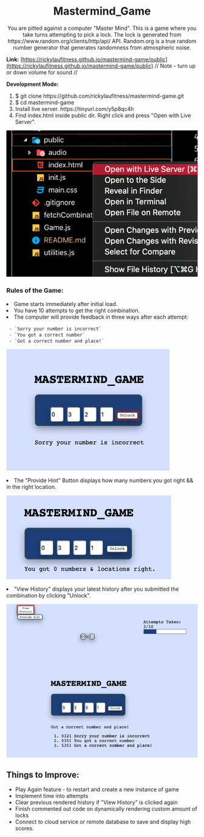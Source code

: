 <h1 align="center">Mastermind_Game</h1>

<p align="center">
You are pitted against a computer "Master Mind". This is a game where you take turns attempting to
pick a lock. The lock is generated from https://www.random.org/clients/http/api/ API. Random.org is
a true random number generator that generates randomness from atmospheric noise.
</p>

**Link:** [https://rickylaufitness.github.io/mastermind-game/public](https://rickylaufitness.github.io/mastermind-game/public) // Note - turn up or down volume for sound //

**Development Mode:**

<ol>
     <li>$ git clone https://github.com/rickylaufitness/mastermind-game.git</li>
     <li>$ cd mastermind-game</li>
     <li>Install live server. https://tinyurl.com/y5p8qc4h</li>
     <li>Find index.html inside public dir. Right click and press "Open with Live Server".</li>
</ol>

![open live](./public/images/open-live.png)

<h3>Rules of the Game:</h3>
<li>Game starts immediately after initial load.</li>
<li>You have 10 attempts to get the right combination.</li>
<li>The computer will provide feedback in three ways after each attempt:</li>

     - `Sorry your number is incorrect`
     - `You got a correct number`
     - `Got a correct number and place!`

![feedback](./public/images/feedback.png)

<li>The "Provide Hint" Button displays how many numbers you got right && in the right location.</li>

![provide hint](./public/images/provide-hint.png)

<li> "View History" displays your latest history after you submitted the combination by clicking "Unlock".</li>

![view history](./public/images/view-history.png)

## Things to Improve:

- Play Again feature - to restart and create a new instance of game
- Implement time into attempts
- Clear previous rendered history if "View History" is clicked again
- Finish commented out code on dynamically rendering custom amount of locks
- Connect to cloud service or remote database to save and display high scores.
